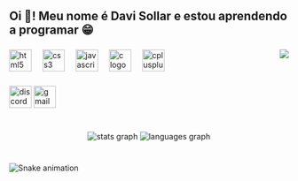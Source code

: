 <h2 align="left">Oi 👋! Meu nome é Davi Sollar e estou aprendendo a programar 😁</h2>

###

<img align="right" height="" src="https://media1.giphy.com/media/v1.Y2lkPTc5MGI3NjExYzNsdHV6cTV3NmVpZDc1cngwYmplcjBmcTh4OWZwa3RyYjBpdDRkYiZlcD12MV9pbnRlcm5hbF9naWZfYnlfaWQmY3Q9Zw/IIabNbNNRFOMvvirkR/giphy.gif"  />

###

<div align="left">
  <img src="https://cdn.jsdelivr.net/gh/devicons/devicon/icons/html5/html5-original.svg" height="40" alt="html5 logo"  />
  <img width="12" />
  <img src="https://cdn.jsdelivr.net/gh/devicons/devicon/icons/css3/css3-original.svg" height="40" alt="css3 logo"  />
  <img width="12" />
  <img src="https://cdn.jsdelivr.net/gh/devicons/devicon/icons/javascript/javascript-original.svg" height="40" alt="javascript logo"  />
  <img width="12" />
  <img src="https://cdn.jsdelivr.net/gh/devicons/devicon/icons/c/c-original.svg" height="40" alt="c logo"  />
  <img width="12" />
  <img src="https://cdn.jsdelivr.net/gh/devicons/devicon/icons/cplusplus/cplusplus-original.svg" height="40" alt="cplusplus logo"  />
</div>

###

<div align="left">
  <img src="https://img.shields.io/static/v1?message=Discord&logo=discord&label=&color=7289DA&logoColor=white&labelColor=&style=for-the-badge" height="40" alt="discord logo"  />
  <img src="https://img.shields.io/static/v1?message=Gmail&logo=gmail&label=&color=D14836&logoColor=white&labelColor=&style=for-the-badge" height="40" alt="gmail logo"  />
</div>

###

<br clear="both">

<div align="center">
  <img src="https://github-readme-stats.vercel.app/api?username=HyperSonic3608&hide_title=false&hide_rank=false&show_icons=true&include_all_commits=true&count_private=true&disable_animations=false&theme=dark&locale=pt-br&hide_border=false" height="" alt="stats graph"  />
  <img src="https://github-readme-stats.vercel.app/api/top-langs?username=HyperSonic3608&locale=pt-br&hide_title=false&layout=compact&card_width=320&langs_count=5&theme=dark&hide_border=false" height="" alt="languages graph"  />
</div>

###

<br clear="both">

<img src="https://raw.githubusercontent.com/HyperSonic3608/HyperSonic3608/output/snake.svg" alt="Snake animation" />

###
